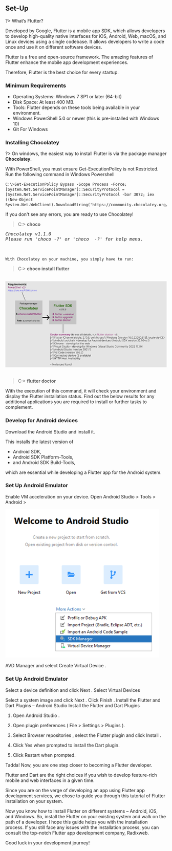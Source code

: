 ## Set-Up 

?> What’s Flutter?  

<p>Developed by Google, Flutter is a mobile app SDK, which allows developers to develop high-quality native interfaces for iOS, Android, Web, macOS, and Linux devices using a single codebase. It allows developers to write a code once and use it on different software devices.</p> 

Flutter is a free and open-source framework. The amazing features of Flutter enhance the mobile app development experiences.

Therefore, Flutter is the best choice for every startup.


### Minimum Requirements

- Operating Systems: Windows 7 SP1 or later (64-bit)
- Disk Space: At least 400 MB.
- Tools: Flutter depends on these tools being available in your environment.
- Windows PowerShell 5.0 or newer (this is pre-installed with Windows 10)
- Git For Windows

### Installing Chocolatey

?> On windows, the easiest way to install Flutter is via the package manager <strong>Chocolatey</strong>.  
<p>With PowerShell, you must ensure Get-ExecutionPolicy is not Restricted.</br>
Run the following command in Windows Powershell</p>

```
C:\>Set-ExecutionPolicy Bypass -Scope Process -Force; [System.Net.ServicePointManager]::SecurityProtocol = [System.Net.ServicePointManager]::SecurityProtocol -bor 3072; iex ((New-Object System.Net.WebClient).DownloadString('https://community.chocolatey.org/install.ps1'))
```

<p>If you don't see any errors, you are ready to use Chocolatey!</p>

> C:\> **choco**

<pre><i>Chocolatey v1.1.0    
Please run 'choco -?' or 'choco <command> -?' for help menu.</i></pre></br> 

`With Chocolatey on your machine, you simply have to run:`


> C:\> **choco install flutter**

<br>

<div align=center>
<img src="./img/Flutter.png"/>
</div>
</br>


> C:\> **flutter doctor**  

<p>With the execution of this command, it will check your environment and display the Flutter installation status. Find out the below results for any additional applications you are required to install or further tasks to complement.</p>

    
### Develop for Android devices  
Download the Android Studio and install it.   

This installs the latest version of  

-  Android SDK, 
-  Android SDK Platform-Tools, 
-  and Android SDK Build-Tools,   
  
  which are essential while developing a Flutter app for the Android system.

### Set Up Android Emulator
Enable VM acceleration on your device.
Open Android Studio > Tools > Android >   

<div align=left>
<img width="480" src="./img/sdkmanager.png"/>
</div>

AVD Manager and select Create Virtual Device .
### Set Up Android Emulator

Select a device definition and click Next .
Select Virtual Devices

Select a system image and click Next .
Click Finish .
Install the Flutter and Dart Plugins – Android Studio
Install the Flutter and Dart Plugins

1. Open Android Studio .

2. Open plugin preferences ( File > Settings > Plugins ).

3. Select Browser repositories , select the Flutter plugin and click Install .

4. Click Yes when prompted to install the Dart plugin.

5. Click Restart when prompted.

Tadda! Now, you are one step closer to becoming a Flutter developer.

Flutter and Dart are the right choices if you wish to develop feature-rich mobile and web interfaces in a given time.

Since you are on the verge of developing an app using Flutter app development services, we chose to guide you through this tutorial of Flutter installation on your system.

Now you know how to install Flutter on different systems – Android, iOS, and Windows. So, install the Flutter on your existing system and walk on the path of a developer. I hope this guide helps you with the installation process. If you still face any issues with the installation process, you can consult the top-notch Flutter app development company, Radixweb.

Good luck in your development journey!
